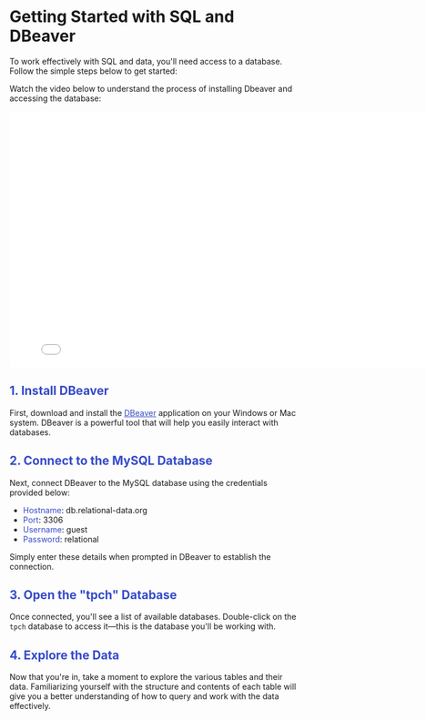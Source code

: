 # Getting Started with SQL and DBeaver

To work effectively with SQL and data, you'll need access to a database. Follow the simple steps below to get started:

Watch the video below to understand the process of installing Dbeaver and accessing the database:


<iframe src="${PRIVATE_DBEAVER_VIDEO}"
        width="800"
        height="450"
        frameborder="0"
        allowfullscreen>
</iframe>


## <span style="color:#364BC9">1. Install DBeaver</span>

First, download and install the <a style="color:#364BC9" href="https://dbeaver.io/">DBeaver</a> application on your Windows or Mac system. DBeaver is a powerful tool that will help you easily interact with databases.

## <span style="color:#364BC9">2. Connect to the MySQL Database</span>

Next, connect DBeaver to the MySQL database using the credentials provided below:

<ul>
  <li><span style="color:#364BC9">Hostname</span>: db.relational-data.org</li>
  <li><span style="color:#364BC9">Port</span>: 3306 </li>
  <li><span style="color:#364BC9">Username</span>: guest </li>
  <li><span style="color:#364BC9">Password</span>: relational </li>
</ul>

Simply enter these details when prompted in DBeaver to establish the connection.

## <span style="color:#364BC9">3. Open the "tpch" Database</span>

Once connected, you'll see a list of available databases. Double-click on the `tpch` database to access it—this is the database you'll be working with.

## <span style="color:#364BC9">4. Explore the Data</span>

Now that you're in, take a moment to explore the various tables and their data. Familiarizing yourself with the structure and contents of each table will give you a better understanding of how to query and work with the data effectively.